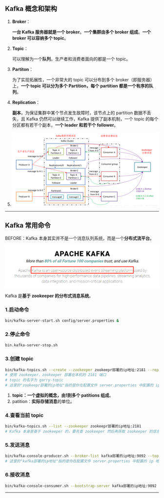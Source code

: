 ## Kafka 概念和架构

1. **Broker**：

	**一台 Kafka 服务器就是一个 broker**。**一个集群由多个 broker 组成**。**一个 broker 可以容纳多个 topic**。

2. **Topic**：

	可以理解为一个**队列**，生产者和消费者面向的都是一个 topic。

3. **Partiton**：

	为了实现拓展性，一个非常大的 topic 可以分布到多个 broker（即服务器）上，**一个 topic 可以分为多个 Partition，每个 partition 都是一个有序的队列**。

4. **Replication**：

	**副本**，为保证集群中某个节点发生故障时，该节点上的 partition 数据不丢失，且 Kafka 仍然可以继续工作，Kafka 提供了副本机制，一个 topic 的每个分区都有若干个副本，**一个 leader 和若干个 follower**。

5. ![image-20240528151650768](Kafka.assets/image-20240528151650768.png)

---



## Kafka 常用命令

BEFORE：Kafka 本身其实并不是一个消息队列系统，而是一个**分布式流平台**。

![image-20240527110030244](Kafka.assets/image-20240527110030244.png)

Kafka 是**基于 zookeeper 的分布式消息系统**。

### 1.启动命令

```bash
bin/kafka-server-start.sh config/server.properties &
```

### 2.停止命令

```bash
bin.kafka-server-stop.sh
```

### 3.创建 topic

```bash
bin/kafka-topics.sh --create --zookeeper zookeepr部署的ip地址:2181 --replication-factor 1 --partitions 1 --topic garry-topic
# 使用 zookeeper，zookeeper 部署在本机的 2181 端口
# topic 的名字为 garry-topic
# 这里的"zookeepr部署的ip地址"指的是你在配置文件 server.properties 中配置的 ip 地址
```

1. **topic：一个虚拟的概念，由1到多个 patitions 组成**。
2. patition：**实际存储消息**的单位。

### 4.查看当前 topic

```bash
bin/kafka-topics.sh --list --zookeeper zookeepr部署的ip地址:2181
# Kafka 本身是基于 zookeeper 的，要先查 zookeeper 然后再获取 zookeeper 的信息
```

### 5.发送消息

```bash
bin/kafka-console-producer.sh --broker-list kafka部署的ip地址:9092 --topic garry-topic
# 这里的"kafka部署的ip地址"指的是你在配置文件 server.properties 中配置的 ip 地址
```

### 6.接收消息

```bash
bin/kafka-console-consumer.sh --bootstrap-server kafka部署的ip地址:9092 --topic garry-topic --from-beginning
```

---


